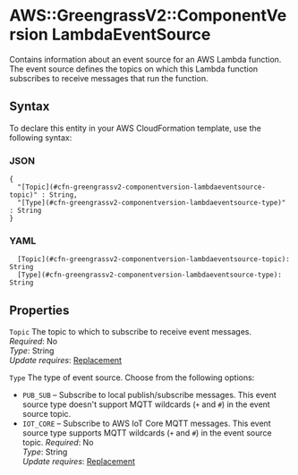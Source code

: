 # AWS::GreengrassV2::ComponentVersion LambdaEventSource<a name="aws-properties-greengrassv2-componentversion-lambdaeventsource"></a>

Contains information about an event source for an AWS Lambda function\. The event source defines the topics on which this Lambda function subscribes to receive messages that run the function\.

## Syntax<a name="aws-properties-greengrassv2-componentversion-lambdaeventsource-syntax"></a>

To declare this entity in your AWS CloudFormation template, use the following syntax:

### JSON<a name="aws-properties-greengrassv2-componentversion-lambdaeventsource-syntax.json"></a>

```
{
  "[Topic](#cfn-greengrassv2-componentversion-lambdaeventsource-topic)" : String,
  "[Type](#cfn-greengrassv2-componentversion-lambdaeventsource-type)" : String
}
```

### YAML<a name="aws-properties-greengrassv2-componentversion-lambdaeventsource-syntax.yaml"></a>

```
  [Topic](#cfn-greengrassv2-componentversion-lambdaeventsource-topic): String
  [Type](#cfn-greengrassv2-componentversion-lambdaeventsource-type): String
```

## Properties<a name="aws-properties-greengrassv2-componentversion-lambdaeventsource-properties"></a>

`Topic` <a name="cfn-greengrassv2-componentversion-lambdaeventsource-topic"></a>
The topic to which to subscribe to receive event messages\.  
_Required_: No  
_Type_: String  
_Update requires_: [Replacement](https://docs.aws.amazon.com/AWSCloudFormation/latest/UserGuide/using-cfn-updating-stacks-update-behaviors.html#update-replacement)

`Type` <a name="cfn-greengrassv2-componentversion-lambdaeventsource-type"></a>
The type of event source\. Choose from the following options:

- `PUB_SUB` – Subscribe to local publish/subscribe messages\. This event source type doesn't support MQTT wildcards \(`+` and `#`\) in the event source topic\.
- `IOT_CORE` – Subscribe to AWS IoT Core MQTT messages\. This event source type supports MQTT wildcards \(`+` and `#`\) in the event source topic\.
  _Required_: No  
  _Type_: String  
  _Update requires_: [Replacement](https://docs.aws.amazon.com/AWSCloudFormation/latest/UserGuide/using-cfn-updating-stacks-update-behaviors.html#update-replacement)
